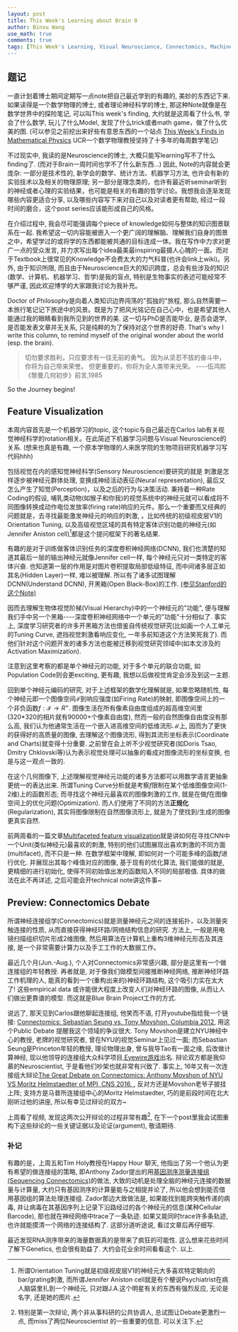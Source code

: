 ```yaml
---
layout: post
title: This Week's Learning about Brain 0
author: Binxu Wang
use_math: true
comments: true
tags: [This Week's Learning, Visual Neuroscience, Connectomics, Machine Learning, Geometry]
---
```



## 题记
一直计划着博士期间定期写一点note把自己最近学到的有趣的, 美妙的东西记下来. 如果读得是一个数学物理的博士, 或者理论神经科学的博士, 那这种Note就像是在数学世界中的探险笔记, 可以叫This week's finding, 大约就是这周看了什么书, 学会了什么数学, 玩儿了什么Model, 发现了什么trick或者math game，做了什么优美的图. (可以参见之前挖出来好些有意思东西的一个站点 [This Week's Finds in Mathematical Physics](http://math.ucr.edu/home/baez/TWF.html) UCR一个数学物理教授坚持了十多年的每周数学笔记) 

不过现实中, 我读的是Neuroscience的博士, 大概只能写learning写不了什么finding了. (而对于Brain一周时间也学不了什么新东西...) 因此, Note的内容就会更庞杂: 一部分是技术性的, 新学会的数学、统计方法、机器学习方法, 也许会有新的实验技术以及相关的物理原理; 另一部分是理念类的，也许有最近听seminar听到的神经或者心理的实验结果，也可能是相关的有趣的哲学讨论。我想我会逐渐发现哪些内容更适合分享, 以及哪些内容写下来对自己以及对读者更有帮助, 经过一段时间的磨合，这个post series应该能形成自己的风格。

在介绍过程中, 我会尽可能强调每个piece of knowledge如何与整体的知识图景联系在一起. 我希望这一切内容能被嵌入一个更广阔的理解脑、理解我们自身的图景之中，希望学过的或将学的东西都能被共通的目标连成一体。我在写作中力求对更广一点的受众发言, 并力求写出每个idea最美最inspiring最摄人心魄的一面。而对于Textbook上很常见的Knowledge不会费太大的力气科普(也许会link上wiki)。另外, 由于知识所限, 而且由于Neuroscience巨大的知识跨度，总会有些涉及的知识(数学、计算机、机器学习、哲学)是我的盲点, 特别是生物事实的表述可能经常不够严谨, 因此欢迎博学的大家跟我讨论为我补充。

Doctor of Philosophy是向着人类知识边界闯荡的"孤独的"旅程, 那么自然需要一本旅行笔记记下旅途中的风景。既是为了把风光铭记在自己心中，也是希望其他人能通过我的眼睛看到我所见到的世界的美. 这一切与PhD是否能毕业, 是否会退学, 是否能发表文章并无关系, 只是纯粹的为了保持对这个世界的好奇. That's why I write this column, to remind myself of the original wonder about the world (esp. the brain). 

> 切勿要求胜利，只应要求有一往无前的勇气。
因为从坚忍不拔的奋斗中，你将为自己带来荣誉。
但更重要的，你将为全人类带来光荣。
----伍鸿熙《黎曼几何初步》前言,1985

So the Journey begins! 

## Feature Visualization 
本周内容首先是一个机器学习的topic, 这个topic与自己最近在Carlos lab有关视觉神经科学的rotation相关。在此简述下机器学习问题与Visual Neuroscience的关系. (想来也真是有趣, 一个原本学物理的人来医学院的生物项目研究机器学习写代码hhh) 

包括视觉在内的感知觉神经科学(Sensory Neuroscience)要研究的就是 刺激是怎样逐步被神经元群体处理, 变换成神经活动表征(Neural representation), 最后又怎么产生了知觉(Perception)，以及之后的行为与决策活动. 秉持着一种Rate Coding的假设, 哺乳类动物(如猴子和你我)的视觉系统中的神经元就可以看成将不同图像转换成动作电位发放率(firing rate)响应的元件。那么一个重要而又经典的问题就是，去寻找最能激发神经元的响应的刺激, 。比如传统的初级视皮层V1的Orientation Tuning, 以及高级视觉区域的具有特定客体识别功能的神经元(如Jennifer Aniston cell)[^1]都是这个提问框架下的著名结果. 

[^1]: 所谓Orientation Tuning就是初级视皮层V1的神经元大多喜欢特定朝向的bar/grating刺激, 而所谓Jennifer Aniston cell就是有个梗说Psychiatrist在病人脑袋里扎到一个神经元, 只对跟J.A.这个明星有关的东西有强烈反应, 无论是名字, 还是她的图片. 

有趣的是对于训练做客体识别任务的深度卷积神经网络(DCNN), 我们也清楚的知道其最后一层的输出神经元就像Jennifer cell一样, 每个神经元只对一类特定的客体兴奋. 也知道第一层的作用是对图片卷积提取局部低级特征, 而中间诸多层正如其名(Hidden Layer)一样, 难以被理解. 所以有了诸多试图理解DCNN(Understand DCNN), 开黑箱(Open Black-Box)的工作. [(参见Stanford的这个Note)](http://cs231n.github.io/understanding-cnn/)

因而去理解生物体视觉阶梯(Visual Hierarchy)中的一个神经元的"功能", 便与理解我们手中另一个黑箱----深度卷积神经网络中一个单元的"功能"十分相似了. 事实上, 深度学习研究者的许多开黑箱方法也借鉴自传统视觉研究(比如画一个人工单元的Tuning Curve, 遮挡视觉刺激看响应变化, 一年多前知道这个方法笑死我了). 而他们针对这个问题开发的诸多方法也能被迁移到视觉研究领域中(如本文涉及的Activation Maximization). 

注意到这里考察的都是单个神经元的功能, 对于多个单元的联合功能, 如Population Code则会更exciting, 更有趣, 我想以后做视觉肯定会涉及到这一主题. 

回到单个神经元编码的研究, 对于上述框架的数学化理解就是, 如果忽略随机性, 每个神经元即一个图像空间$\mathcal I$到响应强度(如Firing Rate)的映射, 即图像空间上的一个非负函数$f:\mathcal I\to R^+$. 图像生活在所有像素自由度组成的超高维空间里(320*320的相片就有90000+个像素自由度), 然而一般的自然图像自由度没有那么高, 我们认为他通常生活在一个嵌入进高维空间的低维流形$\mathcal M$上, 因而为了更快的获得好的高质量的图像, 去理解这个图像流形, 得到其流形坐标表示(Coordinate and Charts)就变得十分重要. 之前曾在会上听不少视觉研究者(如Doris Tsao, Dmitry Chklovski等)认为表示视觉处理可以抽象的看成对图像流形的坐标变换, 也是与这一观点一致的. 

在这个几何图像下, 上述理解视觉神经元功能的诸多方法都可以用数学语言更抽象更统一的表达出来. 所谓Tuning Curve分析就是考察$f$限制在某个低维图像空间(1-2维)上的函数形态; 而寻找这个神经元最喜欢的图像刺激的工作, 就是在做$f$在图像空间上的优化问题(Optimization).  而人们使用了不同的方法**正规化**(Regularization), 其实将图像限制在自然图像流形上, 就是为了使找到/生成的图像更真实自然. 

前两周看的一篇文章[Multifaceted feature visualization](http://www.evolvingai.org/mfv)就是讲如何在寻找CNN中一个Unit(类似神经元)最喜欢的刺激, 特别的他们试图展现出喜欢刺激的不同方面(multifacet), 而不只是一种. 在数学框架中理解, 即如何对一个可能多峰的函数$f$进行优化. 并展现出其每个峰值对应的图像, 基于现有的优化算法, 我们能做的就是, 更精细的进行初始化, 使得不同初始值出发的函数陷入不同的局部极值. 具体的做法在此不再详述, 之后可能会开technical note讲这件事~ 

## Preview: Connectomics Debate
所谓神经连接组学(Connectomics)就是测量神经元之间的连接拓扑，以及测量突触连接的性质, 从而直接获得神经环路/网络结构信息的研究. 方法上, 一般是用电镜扫描组织切片形成2维图像, 然后用算法在计算机上重构3维神经元形态及其连接, 是一个非常需要计算力以及手工工作的大数据工作。

最近几个月(Jun.-Aug.), 个人对Connectomics非常感兴趣, 部分是这里有一个做连接组的年轻教授. 再者就是, 对于像我们做模型间接推断神经网络, 推断神经环路工作机理的人, 能真的看到一个(重构出来的)神经环路结构, 这个吸引力实在太大了! 这些empirical data 或许能很大程度上改变人们对神经环路的图像, 从而让人们做出更靠谱的模型. 而这就是Blue Brain Project工作的方式. 

说远了, 那天见到Carlos跟他聊起连接组, 他笑而不语, 打开youtube指给我一个链接: [Connectomics: Sebastian Seung vs. Tony Movshon, Columbia 2012](https://www.youtube.com/watch?v=q4KrhDZQ088), 用这个Public Debate 提醒我这个领域的争议很大. Tony Movshon是建立NYU神经中心的教授, 老牌的视觉研究者, 曾在NYU的视觉Seminar上见过一面; 而Sebastian Seung是Princeton年轻的教授, 理论物理出身, 曾与我导Tao有一面之缘, 后改做计算神经, 现以他领导的连接组大众科学项目,[Eyewire游戏](https://eyewire.org/explore)出名. 辩论双方都是我仰慕的Neuroscientist, 于是看他们吵架也就非常有兴致了. 事实上, 16年又有一次连接组大辩论[The Great Debate on Connectomics: Anthony Movshon of NYU VS Moritz Helmstaedter of MPI, CNS 2016, ](https://www.youtube.com/watch?v=uSbNRyY2QH0), 反对方还是Movshon老爷子披挂上阵; 支持方是马普所连接组中心的Moritz Helmstaedter, 巧的是前段时间在北大刚听过他的讲座, 所以有幸见过辩论的双方~

上周看了视频, 发现这两次公开辩论的过程非常有趣[^2], 在下一个post里我会试图重构下这些辩论的一些关键证据以及论证(argument), 敬请期待. 

[^2]: 特别是第一次辩论, 两个非从事科研的公共协调人, 总试图让Debate更激烈一点, 而miss了两位Neuroscientist 的一些重要的信息. 可以关注下. 

### 补记
有趣的是，上周五和Tim Holy教授在Happy Hour 聊天, 他指出了另一个他认为更有希望的做连接组的策略, 即Anthony Zador提出的用[基因测序测量连接组(Sequencing Connectomics)](http://zadorlab.cshl.edu/index.html)的做法, 大致的动机是处理全脑的神经元连接的数据量与计算量, 大约只有基因测序的计算量能与之相提并论了, 所以他会想到能否借用基因组的算法处理连接组. Zador那边大致做法是, 如果能找到能跨突触传递的病毒, 并让病毒在其基因序列上记录下沿路经过的各个神经元的信息(某种Cellular Barcode), 那也就在神经网络中trace了一条轨迹. 如果又能同时trace许多条轨迹, 也许就能摸清一个网络的连接结构了. 这部分道听途说, 看过文章后再仔细写. 

最近发现RNA测序带来的海量数据真的是带来了疯狂的可能性. 这么想来花些时间了解下Genetics, 也会很有助益了. 大约会花业余时间看看这个. 以上. 





